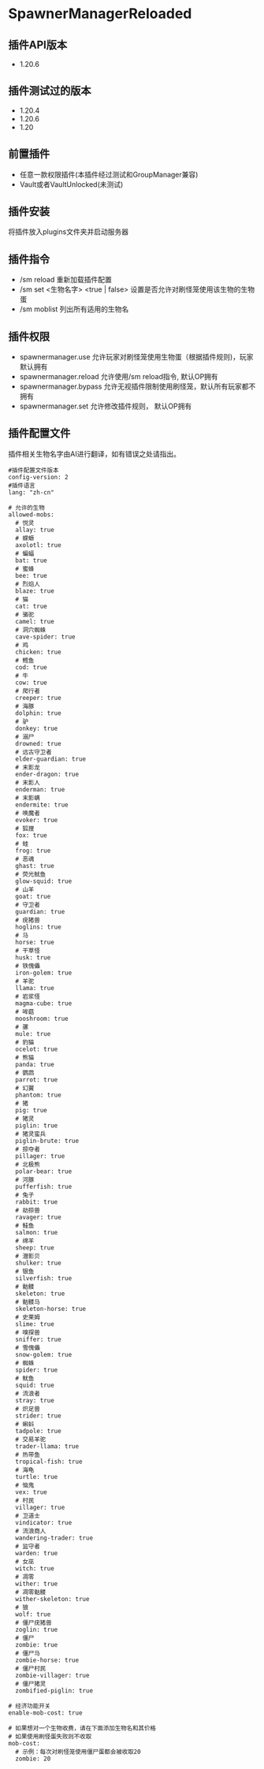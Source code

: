 # SpawnerManagerReloaded

## 插件API版本
- 1.20.6

## 插件测试过的版本
- 1.20.4
- 1.20.6
- 1.20

## 前置插件
- 任意一款权限插件(本插件经过测试和GroupManager兼容)
- Vault或者VaultUnlocked(未测试)

## 插件安装
将插件放入plugins文件夹并启动服务器

## 插件指令
- /sm reload 重新加载插件配置
- /sm set <生物名字> <true | false> 设置是否允许对刷怪笼使用该生物的生物蛋
- /sm moblist 列出所有适用的生物名

## 插件权限
- spawnermanager.use 允许玩家对刷怪笼使用生物蛋（根据插件规则)，玩家默认拥有
- spawnermanager.reload 允许使用/sm reload指令, 默认OP拥有
- spawnermanager.bypass 允许无视插件限制使用刷怪笼，默认所有玩家都不拥有
- spawnermanager.set 允许修改插件规则， 默认OP拥有

## 插件配置文件
插件相关生物名字由AI进行翻译，如有错误之处请指出。
```
#插件配置文件版本
config-version: 2
#插件语言
lang: "zh-cn"

# 允许的生物
allowed-mobs:
  # 悦灵
  allay: true
  # 蝾螈
  axolotl: true
  # 蝙蝠
  bat: true
  # 蜜蜂
  bee: true
  # 烈焰人
  blaze: true
  # 猫
  cat: true
  # 骆驼
  camel: true
  # 洞穴蜘蛛
  cave-spider: true
  # 鸡
  chicken: true
  # 鳕鱼
  cod: true
  # 牛
  cow: true
  # 爬行者
  creeper: true
  # 海豚
  dolphin: true
  # 驴
  donkey: true
  # 溺尸
  drowned: true
  # 远古守卫者
  elder-guardian: true
  # 末影龙
  ender-dragon: true
  # 末影人
  enderman: true
  # 末影螨
  endermite: true
  # 唤魔者
  evoker: true
  # 狐狸
  fox: true
  # 蛙
  frog: true
  # 恶魂
  ghast: true
  # 荧光鱿鱼
  glow-squid: true
  # 山羊
  goat: true
  # 守卫者
  guardian: true
  # 疣猪兽
  hoglins: true
  # 马
  horse: true
  # 干草怪
  husk: true
  # 铁傀儡
  iron-golem: true
  # 羊驼
  llama: true
  # 岩浆怪
  magma-cube: true
  # 哞菇
  mooshroom: true
  # 骡
  mule: true
  # 豹猫
  ocelot: true
  # 熊猫
  panda: true
  # 鹦鹉
  parrot: true
  # 幻翼
  phantom: true
  # 猪
  pig: true
  # 猪灵
  piglin: true
  # 猪灵蛮兵
  piglin-brute: true
  # 掠夺者
  pillager: true
  # 北极熊
  polar-bear: true
  # 河豚
  pufferfish: true
  # 兔子
  rabbit: true
  # 劫掠兽
  ravager: true
  # 鲑鱼
  salmon: true
  # 绵羊
  sheep: true
  # 潜影贝
  shulker: true
  # 银鱼
  silverfish: true
  # 骷髅
  skeleton: true
  # 骷髅马
  skeleton-horse: true
  # 史莱姆
  slime: true
  # 嗅探兽
  sniffer: true
  # 雪傀儡
  snow-golem: true
  # 蜘蛛
  spider: true
  # 鱿鱼
  squid: true
  # 流浪者
  stray: true
  # 炽足兽
  strider: true
  # 蝌蚪
  tadpole: true
  # 交易羊驼
  trader-llama: true
  # 热带鱼
  tropical-fish: true
  # 海龟
  turtle: true
  # 恼鬼
  vex: true
  # 村民
  villager: true
  # 卫道士
  vindicator: true
  # 流浪商人
  wandering-trader: true
  # 监守者
  warden: true
  # 女巫
  witch: true
  # 凋零
  wither: true
  # 凋零骷髅
  wither-skeleton: true
  # 狼
  wolf: true
  # 僵尸疣猪兽
  zoglin: true
  # 僵尸
  zombie: true
  # 僵尸马
  zombie-horse: true
  # 僵尸村民
  zombie-villager: true
  # 僵尸猪灵
  zombified-piglin: true
  
# 经济功能开关
enable-mob-cost: true

# 如果想对一个生物收费，请在下面添加生物名和其价格
# 如果使用刷怪蛋失败则不收取
mob-cost:
  # 示例：每次对刷怪笼使用僵尸蛋都会被收取20
  zombie: 20
```
